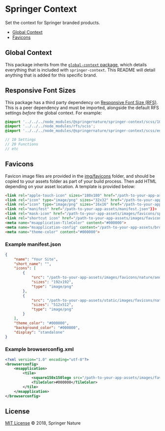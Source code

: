 # Springer Context

Set the context for Springer branded products.

- [Global Context](#global-context)
- [Favicons](#favicons)

## Global Context

This package inherits from the [`global-context` package](https://github.com/springernature/frontend-global-toolkit/tree/master/packages/global-context), which details everything that is included with `springer-context`. This README will detail anything that is added for this specific brand.

## Responsive Font Sizes

This package has a third party dependency on [Responsive Font Size (RFS)](https://github.com/twbs/rfs).
This is a peer dependency and must be imported, alongside the default RFS settings _before_ the global context. For example:

```scss
@import '../../../node_modules/@springernature/springer-context/scss/10-settings/rfs';
@import '../../../node_modules/rfs/scss';
@import '../../../node_modules/@springernature/springer-context/scss/enhanced';

// 10 Settings
// 20 Functions
// etc
```

## Favicons

Favicon image files are provided in the [img/favicons](img/favicons) folder, and should be copied to your assets folder as part of your build process. Then add HTML depending on your asset location. A template is provided below:

```html
<link rel="apple-touch-icon" sizes="180x180" href="/path-to-your-app-assets/images/favicons/springer-or-bmc/apple-touch-icon.png"}}>
<link rel="icon" type="image/png" sizes="32x32" href="/path-to-your-app-assets/images/favicons/springer-or-bmc/favicon-32x32.png"}}>
<link rel="icon" type="image/png" sizes="16x16" href="/path-to-your-app-assets/images/favicons/springer-or-bmc/favicon-16x16.png"}}>
<link rel="manifest" href="/path-to-your-app-assets/manifest.json"}}>
<link rel="mask-icon" href="/path-to-your-app-assets/images/favicons/springer-or-bmc/safari-pinned-tab.svg"}} color="#000000">
<link rel="shortcut icon" href="/path-to-your-app-assets/images/favicons/springer-or-bmc/favicon.ico"}}>
<meta name="msapplication-TileColor" content="#000000">
<meta name="msapplication-config" content="/path-to-your-app-assets/browserconfig.xml"}}>
<meta name="theme-color" content="#000000">
```

### Example manifest.json

```json
{
    "name": "Your Site",
    "short_name": "",
    "icons": [
        {
            "src": "/path-to-your-app-assets/images/favicons/nature/android-chrome-192x192.png",
            "sizes": "192x192",
            "type": "image/png"
        },
        {
            "src": "/path-to-your-app-assets/static/images/favicons/nature/android-chrome-512x512.png",
            "sizes": "512x512",
            "type": "image/png"
        }
    ],
    "theme_color": "#000000",
    "background_color": "#000000",
    "display": "standalone"
}

```

### Example browserconfig.xml

```xml
<?xml version="1.0" encoding="utf-8"?>
<browserconfig>
    <msapplication>
        <tile>
            <square150x150logo src="/path-to-your-app-assets/images/favicons/springer-or-bmc/mstile-150x150.png"/>
            <TileColor>#000000</TileColor>
        </tile>
    </msapplication>
</browserconfig>
```

## License

[MIT License][info-license] &copy; 2018, Springer Nature

[info-license]: https://github.com/springernature/frontend-springer-toolkit/blob/master/LICENCE
